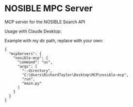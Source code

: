# NOSIBLE MPC Server

MCP server for the NOSIBLE Search API

Usage with Claude Desktop:

Example with my dir path, replace with your own: 

```
{
  "mcpServers": {
    "nosible-mcp": {
      "command": "uv",
      "args": [
        "--directory",
        "C:\Users\RichardTaylor\Desktop\MCP\nosible-mcp", 
        "run",
        "main.py"
      ]
    }
  }
}
```
